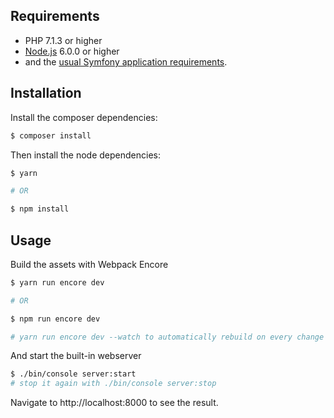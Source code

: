 Requirements
------------

  * PHP 7.1.3 or higher
  * [Node.js](https://nodejs.org/en/download/) 6.0.0 or higher
  * and the [usual Symfony application requirements][1].

Installation
------------

Install the composer dependencies:

```bash
$ composer install
```

Then install the node dependencies:

```bash
$ yarn

# OR

$ npm install
```

Usage
-----

Build the assets with Webpack Encore

```bash
$ yarn run encore dev

# OR

$ npm run encore dev

# yarn run encore dev --watch to automatically rebuild on every change
```

And start the built-in webserver

```bash
$ ./bin/console server:start
# stop it again with ./bin/console server:stop
```

Navigate to http://localhost:8000 to see the result.


[1]: https://symfony.com/doc/current/reference/requirements.html